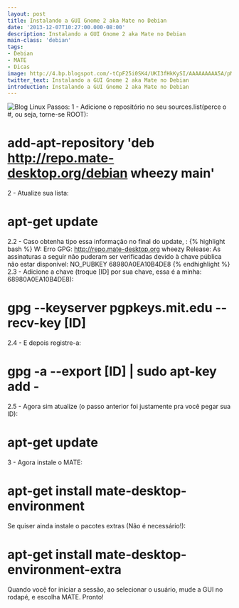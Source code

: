 ```yaml
---
layout: post
title: Instalando a GUI Gnome 2 aka Mate no Debian
date: '2013-12-07T10:27:00.000-08:00'
description: Instalando a GUI Gnome 2 aka Mate no Debian
main-class: 'debian'
tags:
- Debian
- MATE
- Dicas
image: http://4.bp.blogspot.com/-tCpF25i0SK4/UKI3fHkKySI/AAAAAAAAA5A/pMv9x7UUNDA/s72-c/mateicon.png
twitter_text: Instalando a GUI Gnome 2 aka Mate no Debian
introduction: Instalando a GUI Gnome 2 aka Mate no Debian
---
```

![Blog Linux](http://4.bp.blogspot.com/-tCpF25i0SK4/UKI3fHkKySI/AAAAAAAAA5A/pMv9x7UUNDA/s320/mateicon.png "Blog Linux")
Passos:
1 - Adicione o repositório no seu sources.list(perce o #, ou seja, torne-se ROOT):
#  add-apt-repository 'deb http://repo.mate-desktop.org/debian wheezy main' 
2 - Atualize sua lista:
# apt-get update 
2.2 - Caso obtenha tipo essa informação no final do update, :
{% highlight bash %}
W: Erro GPG: http://repo.mate-desktop.org wheezy Release: As assinaturas a seguir não puderam ser verificadas devido à chave pública não estar disponível: NO_PUBKEY 68980A0EA10B4DE8
{% endhighlight %}
2.3 - Adicione a chave (troque [ID] por sua chave, essa é a minha: 68980A0EA10B4DE8):
# gpg --keyserver pgpkeys.mit.edu --recv-key [ID] 
2.4 - E depois registre-a:
# gpg -a --export [ID] | sudo apt-key add - 
2.5 - Agora sim atualize (o passo anterior foi justamente pra você pegar sua ID):
# apt-get update 
3 - Agora instale o MATE:
# apt-get install mate-desktop-environment 
Se quiser ainda instale o pacotes extras (Não é necessário!):
# apt-get install mate-desktop-environment-extra 
Quando você for iniciar a sessão, ao selecionar o usuário, mude a GUI no rodapé, e escolha MATE.
Pronto!
